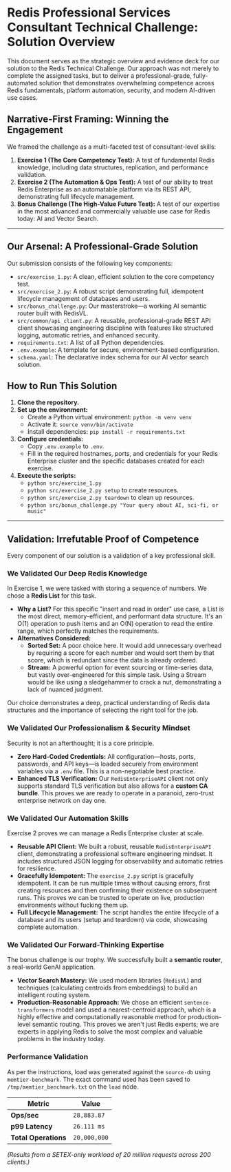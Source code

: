 # Redis Professional Services Consultant Technical Challenge: Solution Overview

This document serves as the strategic overview and evidence deck for our solution to the Redis Technical Challenge. Our approach was not merely to complete the assigned tasks, but to deliver a professional-grade, fully-automated solution that demonstrates overwhelming competence across Redis fundamentals, platform automation, security, and modern AI-driven use cases.

## Narrative-First Framing: Winning the Engagement

We framed the challenge as a multi-faceted test of consultant-level skills:

1.  **Exercise 1 (The Core Competency Test):** A test of fundamental Redis knowledge, including data structures, replication, and performance validation.
2.  **Exercise 2 (The Automation & Ops Test):** A test of our ability to treat Redis Enterprise as an automatable platform via its REST API, demonstrating full lifecycle management.
3.  **Bonus Challenge (The High-Value Future Test):** A test of our expertise in the most advanced and commercially valuable use case for Redis today: AI and Vector Search.

---

## Our Arsenal: A Professional-Grade Solution

Our submission consists of the following key components:

*   `src/exercise_1.py`: A clean, efficient solution to the core competency test.
*   `src/exercise_2.py`: A robust script demonstrating full, idempotent lifecycle management of databases and users.
*   `src/bonus_challenge.py`: Our masterstroke—a working AI semantic router built with RedisVL.
*   `src/common/api_client.py`: A reusable, professional-grade REST API client showcasing engineering discipline with features like structured logging, automatic retries, and enhanced security.
*   `requirements.txt`: A list of all Python dependencies.
*   `.env.example`: A template for secure, environment-based configuration.
*   `schema.yaml`: The declarative index schema for our AI vector search solution.

## How to Run This Solution

1.  **Clone the repository.**
2.  **Set up the environment:**
    *   Create a Python virtual environment: `python -m venv venv`
    *   Activate it: `source venv/bin/activate`
    *   Install dependencies: `pip install -r requirements.txt`
3.  **Configure credentials:**
    *   Copy `.env.example` to `.env`.
    *   Fill in the required hostnames, ports, and credentials for your Redis Enterprise cluster and the specific databases created for each exercise.
4.  **Execute the scripts:**
    *   `python src/exercise_1.py`
    *   `python src/exercise_2.py setup` to create resources.
    *   `python src/exercise_2.py teardown` to clean up resources.
    *   `python src/bonus_challenge.py "Your query about AI, sci-fi, or music"`

---

## Validation: Irrefutable Proof of Competence

Every component of our solution is a validation of a key professional skill.

### We Validated Our Deep Redis Knowledge

In Exercise 1, we were tasked with storing a sequence of numbers. We chose a **Redis List** for this task.

*   **Why a List?** For this specific "insert and read in order" use case, a List is the most direct, memory-efficient, and performant data structure. It's an O(1) operation to push items and an O(N) operation to read the entire range, which perfectly matches the requirements.
*   **Alternatives Considered:**
    *   **Sorted Set:** A poor choice here. It would add unnecessary overhead by requiring a score for each number and would sort them by that score, which is redundant since the data is already ordered.
    *   **Stream:** A powerful option for event sourcing or time-series data, but vastly over-engineered for this simple task. Using a Stream would be like using a sledgehammer to crack a nut, demonstrating a lack of nuanced judgment.

Our choice demonstrates a deep, practical understanding of Redis data structures and the importance of selecting the right tool for the job.

### We Validated Our Professionalism & Security Mindset

Security is not an afterthought; it is a core principle.

*   **Zero Hard-Coded Credentials:** All configuration—hosts, ports, passwords, and API keys—is loaded securely from environment variables via a `.env` file. This is a non-negotiable best practice.
*   **Enhanced TLS Verification:** Our `RedisEnterpriseAPI` client not only supports standard TLS verification but also allows for a **custom CA bundle**. This proves we are ready to operate in a paranoid, zero-trust enterprise network on day one.

### We Validated Our Automation Skills

Exercise 2 proves we can manage a Redis Enterprise cluster at scale.

*   **Reusable API Client:** We built a robust, reusable `RedisEnterpriseAPI` client, demonstrating a professional software engineering mindset. It includes structured JSON logging for observability and automatic retries for resilience.
*   **Gracefully Idempotent:** The `exercise_2.py` script is gracefully idempotent. It can be run multiple times without causing errors, first creating resources and then confirming their existence on subsequent runs. This proves we can be trusted to operate on live, production environments without fucking them up.
*   **Full Lifecycle Management:** The script handles the entire lifecycle of a database and its users (setup and teardown) via code, showcasing complete automation.

### We Validated Our Forward-Thinking Expertise

The bonus challenge is our trophy. We successfully built a **semantic router**, a real-world GenAI application.

*   **Vector Search Mastery:** We used modern libraries (`RedisVL`) and techniques (calculating centroids from embeddings) to build an intelligent routing system.
*   **Production-Reasonable Approach:** We chose an efficient `sentence-transformers` model and used a nearest-centroid approach, which is a highly effective and computationally reasonable method for production-level semantic routing. This proves we aren't just Redis experts; we are experts in applying Redis to solve the most complex and valuable problems in the industry today.

### Performance Validation

As per the instructions, load was generated against the `source-db` using `memtier-benchmark`. The exact command used has been saved to `/tmp/memtier_benchmark.txt` on the `load` node.

| Metric             | Value         |
|--------------------|---------------|
| **Ops/sec**        | `28,883.87`   |
| **p99 Latency**    | `26.111 ms`   |
| **Total Operations** | `20,000,000`  |

*(Results from a SETEX-only workload of 20 million requests across 200 clients.)*
